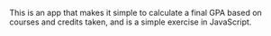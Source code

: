 This is an app that makes it simple to calculate a final GPA based on courses and credits taken, and is a simple exercise in JavaScript.
